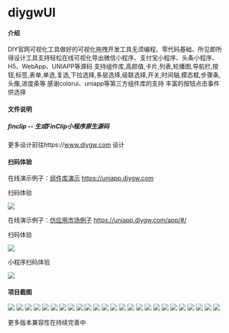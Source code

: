 # diygwUI

#### 介绍
DIY官网可视化工具做好的可视化拖拽开发工具无须编程、零代码基础、所见即所得设计工具支持轻松在线可视化导出微信小程序、支付宝小程序、头条小程序、H5、WebApp、UNIAPP等源码 支持组件库,高颜值,卡片,列表,轮播图,导航栏,按钮,标签,表单,单选,复选,下拉选择,多层选择,级联选择,开关,时间轴,模态框,步骤条,头像,进度条等
感谢colorui、uniapp等第三方组件库的支持
丰富的按钮点击事件供选择

#### 文件说明
##### finclip -- 生成FinClip小程序原生源码

更多设计前往https://www.diygw.com 设计


#### 扫码体验

在线演示例子：[组件库演示](https://uniapp.diygw.com) https://uniapp.diygw.com

扫码体验

[![](https://libs.diygw.com/upload/uniapp.png)](https://libs.diygw.com/upload/uniapp.png)

在线演示例子：[仿应用市场例子](https://uniapp.diygw.com/app/#/)  https://uniapp.diygw.com/app/#/

扫码体验

[![](https://libs.diygw.com/upload/uniapp-app.png)](https://libs.diygw.com/upload/uniapp-app.png)

小程序扫码体验

[![](https://libs.diygw.com/upload/diygwcom.jpg)](https://libs.diygw.com/upload/diygwcom.jpg)


#### 项目截图
[![](https://libs.diygw.com/upload/exporttype.png)](https://libs.diygw.com/upload/exporttype.png)
[![](https://libs.diygw.com/upload/ok4.png)](https://libs.diygw.com/upload/ok4.png)
[![](https://libs.diygw.com/upload/ok5.png)](https://libs.diygw.com/upload/ok5.png)
[![](https://libs.diygw.com/upload/ok6.png)](https://libs.diygw.com/upload/ok6.png)
[![](https://libs.diygw.com/upload/ok7.png)](https://libs.diygw.com/upload/ok7.png)
[![](https://libs.diygw.com/upload/1.png)](https://libs.diygw.com/upload/1.png)
[![](https://libs.diygw.com/upload/1.png)](https://libs.diygw.com/upload/1.png)
[![](https://libs.diygw.com/upload/2.png)](https://libs.diygw.com/upload/2.png)
[![](https://libs.diygw.com/upload/3.png)](https://libs.diygw.com/upload/3.png)
[![](https://libs.diygw.com/upload/4.png)](https://libs.diygw.com/upload/4.png)
[![](https://libs.diygw.com/upload/5.png)](https://libs.diygw.com/upload/5.png)
[![](https://libs.diygw.com/upload/6.png)](https://libs.diygw.com/upload/6.png)
[![](https://libs.diygw.com/upload/7.png)](https://libs.diygw.com/upload/7.png)
[![](https://libs.diygw.com/upload/8.png)](https://libs.diygw.com/upload/8.png)
[![](https://libs.diygw.com/upload/9.png)](https://libs.diygw.com/upload/9.png)
[![](https://libs.diygw.com/upload/10.png)](https://libs.diygw.com/upload/10.png)
[![](https://libs.diygw.com/upload/11.png)](https://libs.diygw.com/upload/11.png)
[![](https://libs.diygw.com/upload/12.png)](https://libs.diygw.com/upload/12.png)
[![](https://libs.diygw.com/upload/1.jpg)](https://libs.diygw.com/upload/1.jpg)
[![](https://libs.diygw.com/upload/2.jpg)](https://libs.diygw.com/upload/2.jpg)
[![](https://libs.diygw.com/upload/3.jpg)](https://libs.diygw.com/upload/3.jpg)
[![](https://libs.diygw.com/upload/4.jpg)](https://libs.diygw.com/upload/4.jpg)
[![](https://libs.diygw.com/upload/5.jpg)](https://libs.diygw.com/upload/5.jpg)
[![](https://libs.diygw.com/upload/6.jpg)](https://libs.diygw.com/upload/6.jpg)
[![](https://libs.diygw.com/upload/7.jpg)](https://libs.diygw.com/upload/7.jpg)


更多版本兼容性在持续完善中



